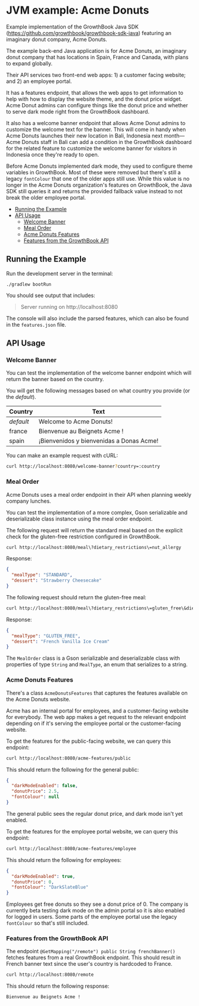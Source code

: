 # JVM example: Acme Donuts

Example implementation of the GrowthBook Java SDK (https://github.com/growthbook/growthbook-sdk-java) featuring an imaginary donut company, Acme Donuts.

The example back-end Java application is for Acme Donuts, an imaginary donut company that has locations in Spain, France and Canada, with plans to expand globally.

Their API services two front-end web apps: 1) a customer facing website; and 2) an employee portal.

It has a features endpoint, that allows the web apps to get information to help with how to display the website theme, and the donut price widget. Acme Donut admins can configure things like the donut price and whether to serve dark mode right from the GrowthBook dashboard.

It also has a welcome banner endpoint that allows Acme Donut admins to customize the welcome text for the banner. This will come in handy when Acme Donuts launches their new location in Bali, Indonesia next month—Acme Donuts staff in Bali can add a condition in the GrowthBook dashboard for the related feature to customize the welcome banner for visitors in Indonesia once they're ready to open.

Before Acme Donuts implemented dark mode, they used to configure theme variables in GrowthBook. Most of these were removed but there's still a legacy `fontColour` that one of the older apps still use. While this value is no longer in the Acme Donuts organization's features on GrowthBook, the Java SDK still queries it and returns the provided fallback value instead to not break the older employee portal.

- [Running the Example](#running-the-example)
- [API Usage](#api-usage)
  - [Welcome Banner](#welcome-banner)
  - [Meal Order](#meal-order)
  - [Acme Donuts Features](#acme-donuts-features)
  - [Features from the GrowthBook API](#features-from-the-growthbook-api)

## Running the Example

Run the development server in the terminal:

    ./gradlew bootRun

You should see output that includes:

> Server running on http://localhost:8080

The console will also include the parsed features, which can also be found in the `features.json` file.


## API Usage

### Welcome Banner

You can test the implementation of the welcome banner endpoint which will return the banner based on the country.

You will get the following messages based on what country you provide (or the _default_).

| Country   | Text                                     |
| --------- | ---------------------------------------- |
| _default_ | Welcome to Acme Donuts!                  |
| france    | Bienvenue au Beignets Acme !             |
| spain     | ¡Bienvenidos y bienvenidas a Donas Acme! |

You can make an example request with cURL:

```sh
curl http://localhost:8080/welcome-banner?country=:country
```

### Meal Order

Acme Donuts uses a meal order endpoint in their API when planning weekly company lunches.

You can test the implementation of a more complex, Gson serializable and deserializable class instance using the meal order endpoint.

The following request will return the standard meal based on the explicit check for the gluten-free restriction configured in GrowthBook.

```sh
curl http://localhost:8080/meal\?dietary_restrictions\=nut_allergy
```

Response:

```json
{
  "mealType": "STANDARD",
  "dessert": "Strawberry Cheesecake"
}
```

The following request should return the gluten-free meal:

```sh
curl http://localhost:8080/meal\?dietary_restrictions\=gluten_free\&dietary_restrictions\=vegan
```

Response:

```json
{
  "mealType": "GLUTEN_FREE",
  "dessert": "French Vanilla Ice Cream"
}
```


The `MealOrder` class is a Gson serializable and deserializable class with properties of type `String` and `MealType`, an enum that serializes to a string.


### Acme Donuts Features

There's a class `AcmeDonutsFeatures` that captures the features available on the Acme Donuts website.

Acme has an internal portal for employees, and a customer-facing website for everybody. The web app makes a get request to the relevant endpoint depending on if it's serving the employee portal or the customer-facing website.

To get the features for the public-facing website, we can query this endpoint:

```sh
curl http://localhost:8080/acme-features/public
```

This should return the following for the general public:

```json
{
  "darkModeEnabled": false,
  "donutPrice": 2.5,
  "fontColour": null
}
```

The general public sees the regular donut price, and dark mode isn't yet enabled.

To get the features for the employee portal website, we can query this endpoint:

```sh
curl http://localhost:8080/acme-features/employee
```

This should return the following for employees:

```json
{
  "darkModeEnabled": true,
  "donutPrice": 0,
  "fontColour": "DarkSlateBlue"
}
```

Employees get free donuts so they see a donut price of 0. The company is currently beta testing dark mode on the admin portal so it is also enabled for logged in users. Some parts of the employee portal use the legacy `fontColour` so that's still included.


### Features from the GrowthBook API

The endpoint `@GetMapping("/remote") public String frenchBanner()` fetches features from a real GrowthBook endpoint. This should result in French banner text since the user's country is hardcoded to France.

```sh
curl http://localhost:8080/remote
```

This should return the following response:

```
Bienvenue au Beignets Acme !
```